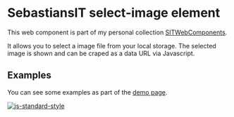 # SebastiansIT select-image element
This web component is part of my personal collection [SITWebComponents](../README.md).

It allows you to select a image file from your local storage. The selected image is shown and can be craped as a data URL via Javascript.

## Examples
You can see some examples as part of the [demo page](./demo.html).

[![js-standard-style](https://img.shields.io/badge/code%20style-standard-brightgreen.svg)](http://standardjs.com)
